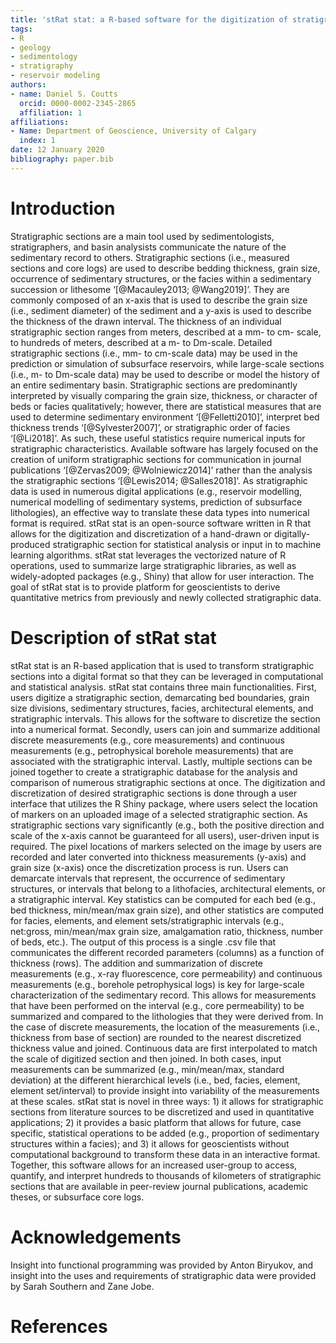 ```yaml
---
title: 'stRat stat: a R-based software for the digitization of stratigraphic sections and assembly of large-stratigraphic datasets'
tags:
- R
- geology
- sedimentology
- stratigraphy
- reservoir modeling
authors:
- name: Daniel S. Coutts
  orcid: 0000-0002-2345-2865
  affiliation: 1
affiliations:
- Name: Department of Geoscience, University of Calgary
  index: 1
date: 12 January 2020
bibliography: paper.bib
---
```


# Introduction

Stratigraphic sections are a main tool used by sedimentologists, stratigraphers, and basin analysists communicate the nature of the sedimentary record to others. Stratigraphic sections (i.e., measured sections and core logs) are used to describe bedding thickness, grain size, occurrence of sedimentary structures, or the facies within a sedimentary succession or lithesome ‘[@Macauley2013; @Wang2019]’. They are commonly composed of an x-axis that is used to describe the grain size (i.e., sediment diameter) of the sediment and a y-axis is used to describe the thickness of the drawn interval. The thickness of an individual stratigraphic section ranges from meters, described at a mm- to cm- scale, to hundreds of meters, described at a m- to Dm-scale. Detailed stratigraphic sections (i.e., mm- to cm-scale data) may be used in the prediction or simulation of subsurface reservoirs, while large-scale sections (i.e., m- to Dm-scale data) may be used to describe or model the history of an entire sedimentary basin.
Stratigraphic sections are predominantly interpreted by visually comparing the grain size, thickness, or character of beds or facies qualitatively; however, there are statistical measures that are used to determine sedimentary environment ‘[@Felletti2010]’, interpret bed thickness trends ‘[@Sylvester2007]’, or stratigraphic order of facies ‘[@Li2018]’. As such, these useful statistics require numerical inputs for stratigraphic characteristics. Available software has largely focused on the creation of uniform stratigraphic sections for communication in journal publications ‘[@Zervas2009; @Wolniewicz2014]’ rather than the analysis the stratigraphic sections ‘[@Lewis2014; @Salles2018]’. As stratigraphic data is used in numerous digital applications (e.g., reservoir modelling, numerical modelling of sedimentary systems, prediction of subsurface lithologies), an effective way to translate these data types into numerical format is required.
stRat stat is an open-source software written in R that allows for the digitization and discretization of a hand-drawn or digitally-produced stratigraphic section for statistical analysis or input in to machine learning algorithms. stRat stat leverages the vectorized nature of R operations, used to summarize large stratigraphic libraries, as well as widely-adopted packages (e.g., Shiny) that allow for user interaction. The goal of stRat stat is to provide platform for geoscientists to derive quantitative metrics from previously and newly collected stratigraphic data.

# Description of stRat stat

stRat stat is an R-based application that is used to transform stratigraphic sections into a digital format so that they can be leveraged in computational and statistical analysis. stRat stat contains three main functionalities. First, users digitize a stratigraphic section, demarcating bed boundaries, grain size divisions, sedimentary structures, facies, architectural elements, and stratigraphic intervals. This allows for the software to discretize the section into a numerical format. Secondly, users can join and summarize additional discrete measurements (e.g., core measurements) and continuous measurements (e.g., petrophysical borehole measurements) that are associated with the stratigraphic interval. Lastly, multiple sections can be joined together to create a stratigraphic database for the analysis and comparison of numerous stratigraphic sections at once. 
The digitization and discretization of desired stratigraphic sections is done through a user interface that utilizes the R Shiny package, where users select the location of markers on an uploaded image of a selected stratigraphic section. As stratigraphic sections vary significantly (e.g., both the positive direction and scale of the x-axis cannot be guaranteed for all users), user-driven input is required. The pixel locations of markers selected on the image by users are recorded and later converted into thickness measurements (y-axis) and grain size (x-axis) once the discretization process is run. Users can demarcate intervals that represent, the occurrence of sedimentary structures, or intervals that belong to a lithofacies, architectural elements, or a stratigraphic interval. Key statistics can be computed for each bed (e.g., bed thickness, min/mean/max grain size), and other statistics are computed for facies, elements, and element sets/stratigraphic intervals (e.g., net:gross, min/mean/max grain size, amalgamation ratio, thickness, number of beds, etc.). The output of this process is a single .csv file that communicates the different recorded parameters (columns) as a function of thickness (rows). 
The addition and summarization of discrete measurements (e.g., x-ray fluorescence, core permeability) and continuous measurements (e.g., borehole petrophysical logs) is key for large-scale characterization of the sedimentary record. This allows for measurements that have been performed on the interval (e.g., core permeability) to be summarized and compared to the lithologies that they were derived from. In the case of discrete measurements, the location of the measurements (i.e., thickness from base of section) are rounded to the nearest discretized thickness value and joined. Continuous data are first interpolated to match the scale of digitized section and then joined. In both cases, input measurements can be summarized (e.g., min/mean/max, standard deviation) at the different hierarchical levels (i.e., bed, facies, element, element set/interval) to provide insight into variability of the measurements at these scales. 
stRat stat is novel in three ways: 1) it allows for stratigraphic sections from literature sources to be discretized and used in quantitative applications; 2) it provides a basic platform that allows for future, case specific, statistical operations to be added (e.g., proportion of sedimentary structures within a facies); and 3) it allows for geoscientists without computational background to transform these data in an interactive format. Together, this software allows for an increased user-group to access, quantify, and interpret hundreds to thousands of kilometers of stratigraphic sections that are available in peer-review journal publications, academic theses, or subsurface core logs. 

# Acknowledgements

Insight into functional programming was provided by Anton Biryukov, and insight into the uses and requirements of stratigraphic data were provided by Sarah Southern and Zane Jobe.

# References
